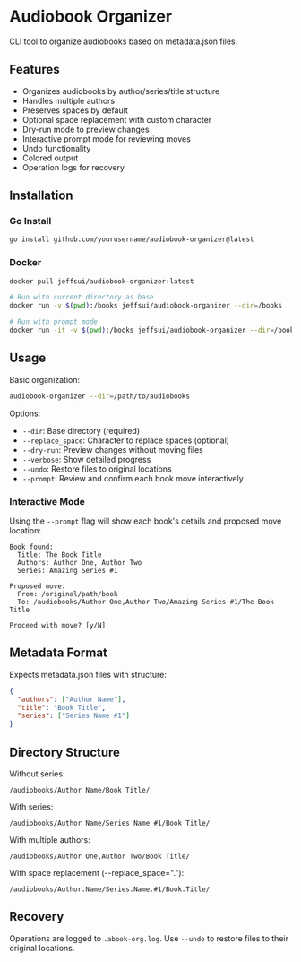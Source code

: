 # Audiobook Organizer

CLI tool to organize audiobooks based on metadata.json files.

## Features

- Organizes audiobooks by author/series/title structure
- Handles multiple authors
- Preserves spaces by default
- Optional space replacement with custom character
- Dry-run mode to preview changes
- Interactive prompt mode for reviewing moves
- Undo functionality
- Colored output
- Operation logs for recovery

## Installation

### Go Install
```bash
go install github.com/yourusername/audiobook-organizer@latest
```

### Docker
```bash
docker pull jeffsui/audiobook-organizer:latest

# Run with current directory as base
docker run -v $(pwd):/books jeffsui/audiobook-organizer --dir=/books

# Run with prompt mode
docker run -it -v $(pwd):/books jeffsui/audiobook-organizer --dir=/books --prompt
```

## Usage

Basic organization:
```bash
audiobook-organizer --dir=/path/to/audiobooks
```

Options:
- `--dir`: Base directory (required)
- `--replace_space`: Character to replace spaces (optional)
- `--dry-run`: Preview changes without moving files
- `--verbose`: Show detailed progress
- `--undo`: Restore files to original locations
- `--prompt`: Review and confirm each book move interactively

### Interactive Mode

Using the `--prompt` flag will show each book's details and proposed move location:

```
Book found:
  Title: The Book Title
  Authors: Author One, Author Two
  Series: Amazing Series #1

Proposed move:
  From: /original/path/book
  To: /audiobooks/Author One,Author Two/Amazing Series #1/The Book Title

Proceed with move? [y/N]
```

## Metadata Format

Expects metadata.json files with structure:
```json
{
  "authors": ["Author Name"],
  "title": "Book Title",
  "series": ["Series Name #1"]
}
```

## Directory Structure

Without series:
```
/audiobooks/Author Name/Book Title/
```

With series:
```
/audiobooks/Author Name/Series Name #1/Book Title/
```

With multiple authors:
```
/audiobooks/Author One,Author Two/Book Title/
```

With space replacement (--replace_space="."):
```
/audiobooks/Author.Name/Series.Name.#1/Book.Title/
```

## Recovery

Operations are logged to `.abook-org.log`. Use `--undo` to restore files to their original locations.